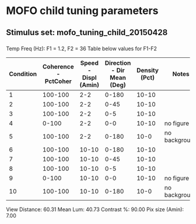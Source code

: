 # MOFO child tuning parameters
## Stimulus set: mofo_tuning_child_20150428

### 
Temp Freq (Hz): F1 = 1.2, F2 = 36
Table below values for F1-F2

|  Condition | Coherence - PctCoher   | Speed - Displ (Amin)  |Direction - Dir Mean (Deg)  |  Density (Pct) | Notes|
|---|---|---|---|---|---|
| 1 |100-100 |2-2 |0-180 |10-10 | |
| 2 |100-100 |2-2 |0-45  |10-10 | |
| 3 |100-100 |2-2 |0-5   |10-10 | |
| 4 |0-100   |2-2 |0-0   |10-10 |no figure |
| 5 |100-100 |2-2 |0-180 |10-0  |no background |
| 6 |100-100 |10-10|0-180 |10-10 | |
| 7 |100-100 |10-10|0-45  |10-10 | |
| 8 |100-100 |10-10|0-5   |10-10 | |
| 9 |0-100   |10-10|0-0   |10-10 |no figure |
| 10|100-100 |10-10|0-180 |10-0  |no background |


View Distance: 60.31
Mean Lum: 40.73
Contrast %: 90.00
Pix size (Amin): 7.00

